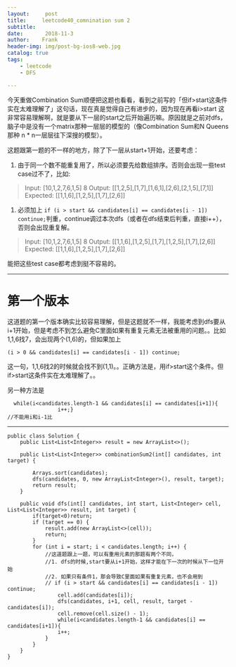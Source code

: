 ```yaml
---
layout:     post
title:     leetcode40_comnination sum 2
subtitle:   
date:       2018-11-3
author:    Frank
header-img: img/post-bg-ios8-web.jpg
catalog: true
tags:
    - leetcode
    - DFS

---
```




今天重做Combination Sum顺便把这题也看看，看到之前写的「但if>start这条件实在太难理解了」这句话，现在真是觉得自己有进步的，因为现在再看i>start 这非常容易理解啊，就是要从下一层的start之后开始遍历嘛。原因就是之前对dfs，脑子中是没有一个matrix那种一层层的模型的（像Combination Sum和N Queens那种 n * n一层层往下深搜的模型）。

这题跟第一题的不一样的地方，除了下一层从start+1开始，还要考虑：

1. 由于同一个数不能重复用了，所以必须要先给数组排序。否则会出现一些test case过不了，比如:

> Input:
>  [10,1,2,7,6,1,5]
>  8
>  Output:
>  [[1,2,5],[1,7],[1,6,1],[2,6],[2,1,5],[7,1]]
>  Expected:
>  [[1,1,6],[1,2,5],[1,7],[2,6]]

1. 必须加上
    `if (i > start && candidates[i] == candidates[i - 1]) continue;`判重，continue调过本次dfs（或者在dfs结束后判重，直接i++），否则会出现重复解。

> Input:
>  [10,1,2,7,6,1,5]
>  8
>  Output:
>  [[1,1,6],[1,2,5],[1,7],[1,2,5],[1,7],[2,6]]
>  Expected:
>  [[1,1,6],[1,2,5],[1,7],[2,6]]

能把这些test case都考虑到挺不容易的。

------

# 第一个版本 

这道题的第一个版本确实比较容易理解，但是这题就不一样，我能考虑到dfs要从i+1开始，但是考虑不到怎么避免C里面如果有重复元素无法被重用的问题。。比如1,1,6找7，会出现两个(1,6)的，但如果加上

```
(i > 0 && candidates[i] == candidates[i - 1]) continue;
```

这一句，1,1,6找2的时候就会找不到(1,1)。。正确方法是，用if>start这个条件。但if>start这条件实在太难理解了。。

另一种方法是

```
  while(i<candidates.length-1 && candidates[i] == candidates[i+1]){
                i++;}
//不能用i和i-1比
```

------

```
public class Solution {
    public List<List<Integer>> result = new ArrayList<>();

    public List<List<Integer>> combinationSum2(int[] candidates, int target) {

        Arrays.sort(candidates);
        dfs(candidates, 0, new ArrayList<Integer>(), result, target);
        return result;
    }

    public void dfs(int[] candidates, int start, List<Integer> cell, List<List<Integer>> result, int target) {
        if(target<0)return;
        if (target == 0) {
            result.add(new ArrayList<>(cell));
            return;
        }
        for (int i = start; i < candidates.length; i++) {
            //这道题跟上一题，可以有重用元素的那题有两个不同，
            //1. dfs的时候,start要从i+1开始，这样才能在下一次的时候从下一位开始
            //2. 如果只有条件1，那会导致C里面如果有重复元素，也不会用到
            // if (i > start && candidates[i] == candidates[i - 1]) continue;
                cell.add(candidates[i]);
                dfs(candidates, i+1, cell, result, target - candidates[i]);
                cell.remove(cell.size() - 1);
                while(i<candidates.length-1 && candidates[i] == candidates[i+1]){
                i++;
            }
        }
    }
}
```

